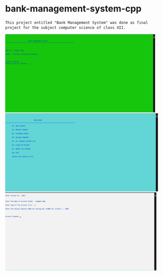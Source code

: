 # bank-management-system-cpp

```
This project entitled "Bank Management System" was done as final project for the subject computer science of class XII.
```

<img src='images/ss1.jpg' height='250em' />

<img src='images/ss2.jpg' height='250em' />

<img src='images/ss3.jpg' height='250em' />
